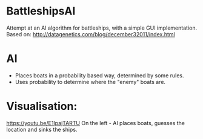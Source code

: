 # BattleshipsAI
Attempt at an AI algorithm for battleships, with a simple GUI implementation.
Based on: http://datagenetics.com/blog/december32011/index.html

# AI 
- Places boats in a probability based way, determined by some rules.
- Uses probability to determine where the "enemy" boats are.
# Visualisation:
 https://youtu.be/E1IpajTARTU
On the left - AI places boats, guesses the location and sinks the ships.
